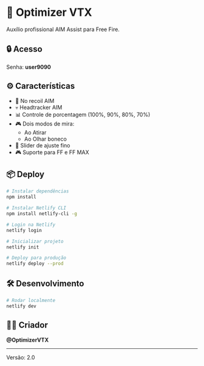 # 🎯 Optimizer VTX

Auxílio profissional AIM Assist para Free Fire.

## 🔒 Acesso

Senha: **user9090**

## ⚙️ Características

- 🎯 No recoil AIM
- 💀 Headtracker AIM
- 📊 Controle de porcentagem (100%, 90%, 80%, 70%)
- 🎮 Dois modos de mira:
  - Ao Atirar
  - Ao Olhar boneco
- 🔄 Slider de ajuste fino
- 🎮 Suporte para FF e FF MAX

## 📦 Deploy

```bash
# Instalar dependências
npm install

# Instalar Netlify CLI
npm install netlify-cli -g

# Login na Netlify
netlify login

# Inicializar projeto
netlify init

# Deploy para produção
netlify deploy --prod
```

## 🛠️ Desenvolvimento

```bash
# Rodar localmente
netlify dev
```

## 👨‍💻 Criador

**@OptimizerVTX**

---

Versão: 2.0

